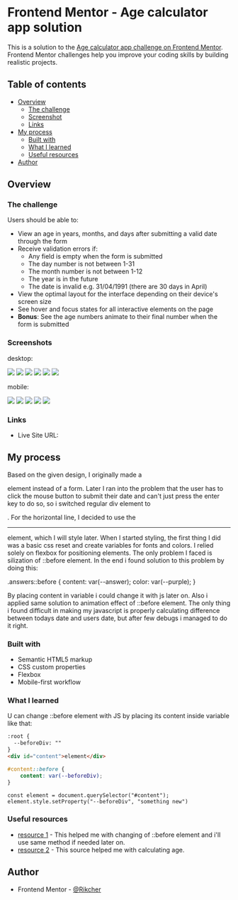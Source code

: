 # Frontend Mentor - Age calculator app solution

This is a solution to the [Age calculator app challenge on Frontend Mentor](https://www.frontendmentor.io/challenges/age-calculator-app-dF9DFFpj-Q). Frontend Mentor challenges help you improve your coding skills by building realistic projects. 

## Table of contents

- [Overview](#overview)
  - [The challenge](#the-challenge)
  - [Screenshot](#screenshot)
  - [Links](#links)
- [My process](#my-process)
  - [Built with](#built-with)
  - [What I learned](#what-i-learned)
  - [Useful resources](#useful-resources)
- [Author](#author)

## Overview

### The challenge

Users should be able to:

- View an age in years, months, and days after submitting a valid date through the form
- Receive validation errors if:
  - Any field is empty when the form is submitted
  - The day number is not between 1-31
  - The month number is not between 1-12
  - The year is in the future
  - The date is invalid e.g. 31/04/1991 (there are 30 days in April)
- View the optimal layout for the interface depending on their device's screen size
- See hover and focus states for all interactive elements on the page
- **Bonus**: See the age numbers animate to their final number when the form is submitted

### Screenshots

desktop:

  ![](./screenshots/active-state-desktop.png)
  ![](./screenshots/complete-desktop.png)
  ![](./screenshots/design-desktop.png)
  ![](./screenshots/error-empty-desktop.png)
  ![](./screenshots/error-invalid-desktop.png)
  ![](./screenshots/error-whole-form-desktop.png)

mobile:

  ![](./screenshots/complete-mobile.png)
  ![](./screenshots/design-mobile.png)
  ![](./screenshots/error-empty-mobile.png)
  ![](./screenshots/error-invalid-mobile.png)
  ![](./screenshots/error-whole-form-mobile.png)

### Links

- Live Site URL: [](https://rikcher.github.io/age-calculator-app/)

## My process

Based on the given design, I originally made a <div></div> element instead of a form. Later I ran into the problem that the user has to click the mouse button to submit their date and can't just press the enter key to do so, so i switched regular div element to <form></form>. For the horizontal line, I decided to use the <hr> element, which I will style later.
When I started styling, the first thing I did was a basic css reset and create variables for fonts and colors. I relied solely on flexbox for positioning elements. The only problem I faced is silization of ::before element. In the end i found solution to this problem by doing this:

.answers::before {
  content: var(--answer);
  color: var(--purple);
}

By placing content in variable i could change it with js later on. Also i applied same solution to animation effect of ::before element.
The only thing i found difficult in making my javascript is properly calculating difference between todays date and users date, but after few debugs i managed to do it right.


### Built with

- Semantic HTML5 markup
- CSS custom properties
- Flexbox
- Mobile-first workflow

### What I learned

U can change ::before element with JS by placing its content inside variable like that:

```html
:root {
  --beforeDiv: ""
}
<div id="content">element</div>
```
```css
#content::before {
    content: var(--beforeDiv);
}
```
```JS
const element = document.querySelector("#content");
element.style.setProperty("--beforeDiv", "something new")
```

### Useful resources

- [resource 1](https://stackoverflow.com/questions/10495243/how-change-content-value-of-pseudo-before-element-by-javascript) - This helped me with changing of ::before element and i'll use same method if needed later on.
- [resource 2](https://www.cuemath.com/calculators/age-calculator/) - This source helped me with calculating age.

## Author

- Frontend Mentor - [@Rikcher](https://www.frontendmentor.io/profile/Rikcher)



